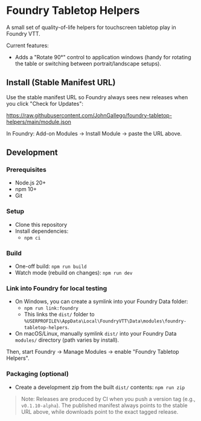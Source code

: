 # Foundry Tabletop Helpers

A small set of quality-of-life helpers for touchscreen tabletop play in Foundry VTT.

Current features:
- Adds a "Rotate 90°" control to application windows (handy for rotating the table or switching between portrait/landscape setups).

## Install (Stable Manifest URL)
Use the stable manifest URL so Foundry always sees new releases when you click "Check for Updates":

https://raw.githubusercontent.com/JohnGallego/foundry-tabletop-helpers/main/module.json

In Foundry: Add-on Modules → Install Module → paste the URL above.

## Development
### Prerequisites
- Node.js 20+
- npm 10+
- Git

### Setup
- Clone this repository
- Install dependencies:
  - `npm ci`

### Build
- One-off build: `npm run build`
- Watch mode (rebuild on changes): `npm run dev`

### Link into Foundry for local testing
- On Windows, you can create a symlink into your Foundry Data folder:
  - `npm run link:foundry`
  - This links the `dist/` folder to `%USERPROFILE%\AppData\Local\FoundryVTT\Data\modules\foundry-tabletop-helpers`.
- On macOS/Linux, manually symlink `dist/` into your Foundry Data `modules/` directory (path varies by install).

Then, start Foundry → Manage Modules → enable "Foundry Tabletop Helpers".

### Packaging (optional)
- Create a development zip from the built `dist/` contents: `npm run zip`

> Note: Releases are produced by CI when you push a version tag (e.g., `v0.1.10-alpha`). The published manifest always points to the stable URL above, while downloads point to the exact tagged release.